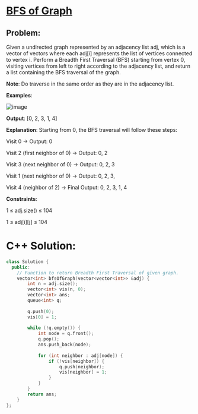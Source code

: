 # [BFS of Graph](https://www.geeksforgeeks.org/problems/bfs-traversal-of-graph/1)
## Problem:
Given a undirected graph represented by an adjacency list adj, which is a vector of vectors where each adj[i] represents the list of vertices connected to vertex i. Perform a Breadth First Traversal (BFS) starting from vertex 0, visiting vertices from left to right according to the adjacency list, and return a list containing the BFS traversal of the graph.

**Note**: Do traverse in the same order as they are in the adjacency list.

**Examples**:

![image](https://github.com/user-attachments/assets/6ac0f6c0-d0a6-4c03-971e-d37e3ee95148)

**Output**: [0, 2, 3, 1, 4]

**Explanation**: Starting from 0, the BFS traversal will follow these steps: 

Visit 0 → Output: 0 

Visit 2 (first neighbor of 0) → Output: 0, 2 

Visit 3 (next neighbor of 0) → Output: 0, 2, 3 

Visit 1 (next neighbor of 0) → Output: 0, 2, 3, 

Visit 4 (neighbor of 2) → Final Output: 0, 2, 3, 1, 4

**Constraints**: 

1 ≤ adj.size() ≤ 104

1 ≤ adj[i][j] ≤ 104

# C++ Solution: 
```cpp
class Solution {
  public:
    // Function to return Breadth First Traversal of given graph.
    vector<int> bfsOfGraph(vector<vector<int>> &adj) {
        int n = adj.size();
        vector<int> vis(n, 0);
        vector<int> ans;
        queue<int> q;
    
        q.push(0);
        vis[0] = 1;
    
        while (!q.empty()) {
            int node = q.front();
            q.pop();
            ans.push_back(node);
    
            for (int neighbor : adj[node]) {  
                if (!vis[neighbor]) {
                    q.push(neighbor);
                    vis[neighbor] = 1;
                }
            }
        }
        return ans;
    }
};

